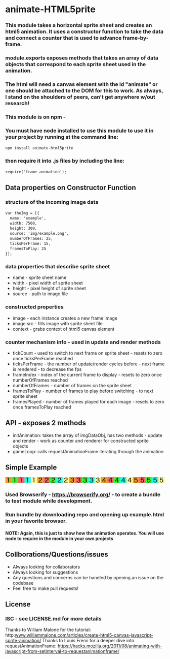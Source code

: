 #  animate-HTML5prite

### This module takes a horizontal sprite sheet and creates an html5 animation. It uses a constructor function to take the data and connect a counter that is used to advance frame-by-frame.
### module.exports exposes methods that takes an array of data objects that correspond to each sprite sheet used in the animation.
### The html will need a canvas element with the id "animate" or one should be attached to the DOM for this to work. As always, I stand on the shoulders of peers, can't get anywhere w/out research!

### This module is on npm - <link>
### You must have node installed to use this module to use it in your project by running at the command line:
```
npm install animate-html5prite
```
### then require it into .js files by including the line:
```
require('frame-animation');
```

## Data properties on Constructor Function
### structure of the incoming image data
```
var theImg = [{
  name: 'example',
  width: 7500,
  height: 300,
  source: 'img/example.png',
  numberOfFrames: 25,
  ticksPerFrame: 15,
  framesToPlay: 25
}];
```

### data properties that describe sprite sheet
- name    - sprite sheet name
- width   - pixel width of sprite sheet
- height  - pixel height of sprite sheet
- source  - path to image file

### constructed properties
- image     - each instance creates a new frame image
- image.src - fills image with sprite sheet file
- context   - grabs context of html5 canvas element

### counter mechanism info - used in update and render methods
- tickCount       - used to switch to next frame on sprite sheet
                  - resets to zero once ticksPerFrame reached
- ticksPerFrame   - the number of update/render cycles before
                  - next frame is rendered - to decrease the fps
- frameIndex      - index of the current frame to display
                  - resets to zero once numberOfFrames reached
- numberOfFrames  - number of frames on the sprite sheet
- framesToPlay    - number of frames to play before switching
                  - to next sprite sheet
- framesPlayed    - number of frames played for each image
                  - resets to zero once framesToPlay reached

## API - exposes 2 methods
- initAnimation: takes the array of imgDataObj, has two methods - update and render - work as counter and renderer for constructed sprite objects
- gameLoop: calls requestAnimationFrame iterating through the animation

## Simple Example

![example.png](/example/img/example.png?raw=true "example spritesheet")

### Used Browserify - https://browserify.org/ - to create a bundle to test module while development.
### Run bundle by downloading repo and opening up example.html in your favorite browser.
#### NOTE: Again, this is just to show how the animation operates. You will use node to require in the module in your own projects

## Collborations/Questions/issues
  - Always looking for collaborators
  - Always looking for suggestions
  - Any questions and concerns can be handled by opening an issue on the codebase
  - Feel free to make pull requests!
  
## License

### ISC - see LICENSE.md for more details

  Thanks to William Malone for the tutorial:
  http:www.williammalone.com/articles/create-html5-canvas-javascript-sprite-animation/
  Thanks to Louis Fremi for a deeper dive into requestAnimationFrame:
  https://hacks.mozilla.org/2011/08/animating-with-javascript-from-setinterval-to-requestanimationframe/
